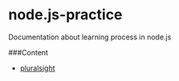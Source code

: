 node.js-practice
================

Documentation about learning process in node.js

###Content
* [pluralsight](pluralsight/introduction.md)
